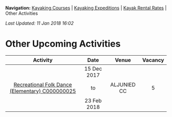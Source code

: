 **Navigation:** [Kayaking Courses](index) &#124; [Kayaking Expeditions](expedition) &#124; [Kayak Rental Rates](rental) &#124; Other Activities

_Last Updated: 11 Jan 2018 16:02_
# Other Upcoming Activities

Activity | Date | Venue | Vacancy
:---:|:---:|:---:|:---:
[Recreational Folk Dance (Elementary) C000000025](https://www.onepa.sg/class/details/c000000025)|15 Dec 2017<br/><br/>to<br/><br/>23 Feb 2018|ALJUNIED CC|5

